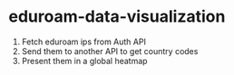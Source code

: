 # eduroam-data-visualization

1. Fetch eduroam ips from Auth API
2. Send them to another API to get country codes 
3. Present them in a global heatmap
